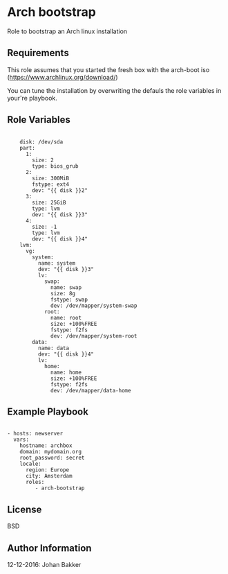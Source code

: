 Arch bootstrap
=========

Role to bootstrap an Arch linux installation

Requirements
------------
This role assumes that you started the fresh box with the arch-boot iso
(https://www.archlinux.org/download/)

You can tune the installation by overwriting the defauls the role variables in your're playbook. 

Role Variables
--------------
<pre><code>
    disk: /dev/sda
    part:
      1:
        size: 2
        type: bios_grub
      2:
        size: 300MiB
        fstype: ext4
        dev: "{{ disk }}2"
      3:
        size: 25GiB
        type: lvm
        dev: "{{ disk }}3"
      4:
        size: -1
        type: lvm
        dev: "{{ disk }}4"
    lvm:
      vg:
        system:
          name: system
          dev: "{{ disk }}3"
          lv:
            swap:
              name: swap
              size: 8g
              fstype: swap
              dev: /dev/mapper/system-swap
            root:
              name: root
              size: +100%FREE
              fstype: f2fs
              dev: /dev/mapper/system-root
        data:
          name: data
          dev: "{{ disk }}4"
          lv:
            home:
              name: home
              size: +100%FREE
              fstype: f2fs
              dev: /dev/mapper/data-home
</code></pre>

Example Playbook
----------------
<pre><code>
- hosts: newserver
  vars:
    hostname: archbox
    domain: mydomain.org
    root_password: secret
    locale:
      region: Europe
      city: Amsterdam
      roles:
         - arch-bootstrap
</code></pre>

License
-------

BSD

Author Information
------------------
12-12-2016: Johan Bakker